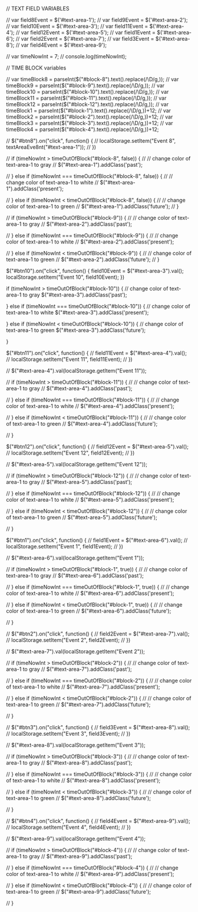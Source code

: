 <!-- <div class="col-md-1" id="left-col">
            <ul class="list-group list-group-flush">
                <li class="list-group-item">8:00</li>
                <li class="list-group-item">9:00</li>
                <li class="list-group-item">10:00</li>
                <li class="list-group-item">11:00</li>
                <li class="list-group-item">12:00</li>
                <li class="list-group-item">1:00</li>
                <li class="list-group-item">2:00</li>
                <li class="list-group-item">3:00</li>
                <li class="list-group-item">4:00</li>
                <li class="list-group-item">5:00</li>
                <li class="list-group-item"></li>
              </ul>

        </div> -->


<!-- var userEvent = {

    field8Input: field8.value.trim(),
    field9Input: field9.value.trim(),
    field10Input: field10.value.trim(),
    field11Input: field11.value.trim(),
    field12Input: field12.value.trim(),
    field1Input: field1.value.trim(),
    field2Input: field2.value.trim(),
    field3Input: field3.value.trim(),
    field4Input: field4.value.trim(),
    field5Input: field5.value.trim(),
}      -->

<!-- // var date = new Date();
// document.querySelector("#time-display").innerHTML = date.toDateString();

// var date = new Date();
// document.getElementById("time-display").innerText = date; -->

<!-- // JQUERY

// var button8 = $("#btn8");
// var button9 = $("#btn9");
// var button10 = $("#btn10");
// var button11 = $("#btn11");
// var button12 = $("#btn12");
// var button1 = $("#btn1");
// var button2 = $("#btn2");
// var button3 = $("#btn3");
// var button4 = $("#btn4");
// var button5 = $("#btn5");

// $("#btn8");
// $("btn9");
// $("btn10");
// $("btn11");
// $("btn12");
// $("btn1");
// $("btn2");
// $("btn3");
// $("btn4");
// $("btn5"); -->

// TEXT FIELD VARIABLES

// var field8Event = $('#text-area-1');
// var field9Event = $('#text-area-2');
// var field10Event = $('#text-area-3');
// var field11Event = $('#text-area-4');
// var field12Event = $('#text-area-5');
// var field1Event = $('#text-area-6');
// var field2Event = $('#text-area-7');
// var field3Event = $('#text-area-8');
// var field4Event = $('#text-area-9');


// var timeNowInt = 7;
// console.log(timeNowInt); 


// TIME BLOCK variables

// var timeBlock8 = parseInt($("#block-8").text().replace(/\D/g,));
// var timeBlock9 = parseInt($("#block-9").text().replace(/\D/g,));
// var timeBlock10 = parseInt($("#block-10").text().replace(/\D/g,));
// var timeBlock11 = parseInt($("#block-11").text().replace(/\D/g,));
// var timeBlock12 = parseInt($("#block-12").text().replace(/\D/g,));
// var timeBlock1 = parseInt($("#block-1").text().replace(/\D/g,))+12;
// var timeBlock2 = parseInt($("#block-2").text().replace(/\D/g,))+12;
// var timeBlock3 = parseInt($("#block-3").text().replace(/\D/g,))+12;
// var timeBlock4 = parseInt($("#block-4").text().replace(/\D/g,))+12;

// $("#btn8").on("click", function() {
    //     localStorage.setItem("Event 8", textAreaEve8nt("#text-area-1"));
    // })
    
    
// if (timeNowInt > timeOutOfBlock("#block-8", false)) {
//     // change color of text-area-1 to gray
//     $("#text-area-1").addClass('past');
    
// } else if (timeNowInt === timeOutOfBlock("#block-8", false)) {
//     // change color of  text-area-1 to white
//      $("#text-area-1").addClass('present');
    
// } else if (timeNowInt < timeOutOfBlock("#block-8", false)) {
//     // change color of text-area-1 to green
//     $("#text-area-1").addClass('future');
// }

// if (timeNowInt > timeOutOfBlock("#block-9")) {
//     // change color of text-area-1 to gray
//     $("#text-area-2").addClass('past');

// } else if (timeNowInt === timeOutOfBlock("#block-9")) {
//     // change color of  text-area-1 to white
//     $("#text-area-2").addClass('present');

// } else if (timeNowInt < timeOutOfBlock("#block-9")) {
//     // change color of text-area-1 to green
//     $("#text-area-2").addClass('future');
// }

$("#btn10").on("click", function() {
    field10Event = $("#text-area-3").val();
    localStorage.setItem("Event 10", field10Event);
})


if (timeNowInt > timeOutOfBlock("#block-10")) {
    // change color of text-area-1 to gray
    $("#text-area-3").addClass('past');

} else if (timeNowInt === timeOutOfBlock("#block-10")) {
    // change color of  text-area-1 to white
    $("#text-area-3").addClass('present');

} else if (timeNowInt < timeOutOfBlock("#block-10")) {
    // change color of text-area-1 to green
    $("#text-area-3").addClass('future');

}

$("#btn11").on("click", function() {
//     field11Event = $("#text-area-4").val();
//     localStorage.setItem("Event 11", field11Event);
// })

// $("#text-area-4").val(localStorage.getItem("Event 11"));

// if (timeNowInt > timeOutOfBlock("#block-11")) {
//     // change color of text-area-1 to gray
//     $("#text-area-4").addClass('past');

// } else if (timeNowInt === timeOutOfBlock("#block-11")) {
//     // change color of  text-area-1 to white
//     $("#text-area-4").addClass('present');

// } else if (timeNowInt < timeOutOfBlock("#block-11")) {
//     // change color of text-area-1 to green
//     $("#text-area-4").addClass('future');

// }

$("#btn12").on("click", function() {
//     field12Event = $("#text-area-5").val();
//     localStorage.setItem("Event 12", field12Event);
// })

// $("#text-area-5").val(localStorage.getItem("Event 12"));

// if (timeNowInt > timeOutOfBlock("#block-12")) {
//     // change color of text-area-1 to gray
//     $("#text-area-5").addClass('past');

// } else if (timeNowInt === timeOutOfBlock("#block-12")) {
//     // change color of  text-area-1 to white
//     $("#text-area-5").addClass('present');

// } else if (timeNowInt < timeOutOfBlock("#block-12")) {
//     // change color of text-area-1 to green
//     $("#text-area-5").addClass('future');

// }

$("#btn1").on("click", function() {
//     field1Event = $("#text-area-6").val();
//     localStorage.setItem("Event 1", field1Event);
// })

// $("#text-area-6").val(localStorage.getItem("Event 1"));

// if (timeNowInt > timeOutOfBlock("#block-1", true)) {
//     // change color of text-area-1 to gray
//     $("#text-area-6").addClass('past');

// } else if (timeNowInt === timeOutOfBlock("#block-1", true)) {
//     // change color of  text-area-1 to white
//     $("#text-area-6").addClass('present');

// } else if (timeNowInt < timeOutOfBlock("#block-1", true)) {
//     // change color of text-area-1 to green
//     $("#text-area-6").addClass('future');

// }

// $("#btn2").on("click", function() {
//     field2Event = $("#text-area-7").val();
//     localStorage.setItem("Event 2", field2Event);
// })

// $("#text-area-7").val(localStorage.getItem("Event 2"));

// if (timeNowInt > timeOutOfBlock("#block-2")) {
//     // change color of text-area-1 to gray
//     $("#text-area-7").addClass('past');

// } else if (timeNowInt === timeOutOfBlock("#block-2")) {
//     // change color of  text-area-1 to white
//     $("#text-area-7").addClass('present');

// } else if (timeNowInt < timeOutOfBlock("#block-2")) {
//     // change color of text-area-1 to green
//     $("#text-area-7").addClass('future');

// }

// $("#btn3").on("click", function() {
//     field3Event = $("#text-area-8").val();
//     localStorage.setItem("Event 3", field3Event);
// })

// $("#text-area-8").val(localStorage.getItem("Event 3"));

// if (timeNowInt > timeOutOfBlock("#block-3")) {
//     // change color of text-area-1 to gray
//     $("#text-area-8").addClass('past');

// } else if (timeNowInt === timeOutOfBlock("#block-3")) {
//     // change color of  text-area-1 to white
//     $("#text-area-8").addClass('present');

// } else if (timeNowInt < timeOutOfBlock("#block-3")) {
//     // change color of text-area-1 to green
//     $("#text-area-8").addClass('future');

// }

// $("#btn4").on("click", function() {
//     field4Event = $("#text-area-9").val();
//     localStorage.setItem("Event 4", field4Event);
// })

// $("#text-area-9").val(localStorage.getItem("Event 4"));

// if (timeNowInt > timeOutOfBlock("#block-4")) {
//     // change color of text-area-1 to gray
//     $("#text-area-9").addClass('past');

// } else if (timeNowInt === timeOutOfBlock("#block-4")) {
//     // change color of  text-area-1 to white
//     $("#text-area-9").addClass('present');

// } else if (timeNowInt < timeOutOfBlock("#block-4")) {
//     // change color of text-area-1 to green
//     $("#text-area-9").addClass('future');

// }